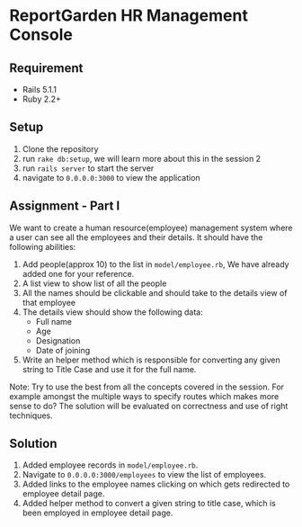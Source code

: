 # ReportGarden HR Management Console

## Requirement

- Rails 5.1.1
- Ruby 2.2+

## Setup

1. Clone the repository
2. run `rake db:setup`, we will learn more about this in the session 2
3. run `rails server` to start the server
4. navigate to `0.0.0.0:3000` to view the application


## Assignment - Part I


We want to create a human resource(employee) management system where a user can see all the employees and their details. It should have the following abilities:

1. Add people(approx 10) to the list in `model/employee.rb`, We have already added one for your reference.
2. A list view to show list of all the people
3. All the names should be clickable and should take to the details view of that employee
4. The details view should show the following data:
    - Full name
    - Age
    - Designation
    - Date of joining
5. Write an helper method which is responsible for converting any given string to Title Case and use it for the full name.

Note:
Try to use the best from all the concepts covered in the session. For example amongst the multiple ways to specify routes which makes more sense to do? The solution will be evaluated on correctness and use of right techniques.

## Solution

1. Added employee records in `model/employee.rb`.
2. Navigate to `0.0.0.0:3000/employees` to view the list of employees.
3. Added links to the employee names clicking on which gets redirected to employee detail page.
4. Added helper method to convert a given string to title case, which is been employed in employee detail page.